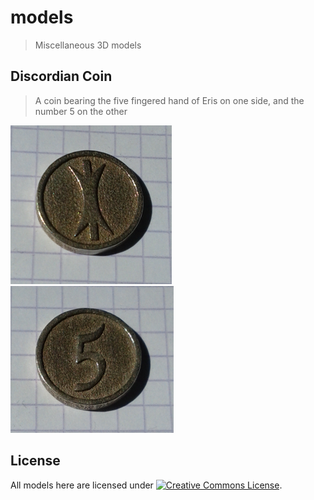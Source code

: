 models
======

> Miscellaneous 3D models

Discordian Coin
---------------

> A coin bearing the five fingered hand of Eris on one side, and the
> number 5 on the other

<img src="discordian-coin/discoin-head-thumb.png" alt="Discordian Coin head" />
<img src="discordian-coin/discoin-tail-thumb.png" alt="Discordian Coin tail" />

License
-------

All models here are licensed under <a rel="license"
href="http://creativecommons.org/licenses/by-sa/3.0/deed.en_US"><img
alt="Creative Commons License" style="border-width:0"
src="http://i.creativecommons.org/l/by-sa/3.0/80x15.png" /></a>.
